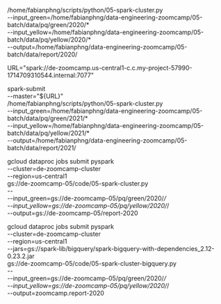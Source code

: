 /home/fabianphng/scripts/python/05-spark-cluster.py \
    --input_green=/home/fabianphng/data-engineering-zoomcamp/05-batch/data/pq/green/2020/* \
    --input_yellow=/home/fabianphng/data-engineering-zoomcamp/05-batch/data/pq/yellow/2020/* \
    --output=/home/fabianphng/data-engineering-zoomcamp/05-batch/data/report/2020/


URL="spark://de-zoomcamp.us-central1-c.c.my-project-57990-1714709310544.internal:7077"

spark-submit \
    --master="${URL}" \
    /home/fabianphng/scripts/python/05-spark-cluster.py \
        --input_green=/home/fabianphng/data-engineering-zoomcamp/05-batch/data/pq/green/2021/* \
        --input_yellow=/home/fabianphng/data-engineering-zoomcamp/05-batch/data/pq/yellow/2021/* \
        --output=/home/fabianphng/data-engineering-zoomcamp/05-batch/data/report/2021/

gcloud dataproc jobs submit pyspark \
    --cluster=de-zoomcamp-cluster \
    --region=us-central1 \
    gs://de-zoomcamp-05/code/05-spark-cluster.py \
    -- \
        --input_green=gs://de-zoomcamp-05/pq/green/2020/*/ \
        --input_yellow=gs://de-zoomcamp-05/pq/yellow/2020/*/ \
        --output=gs://de-zoomcamp-05/report-2020

gcloud dataproc jobs submit pyspark \
    --cluster=de-zoomcamp-cluster \
    --region=us-central1 \
    --jars=gs://spark-lib/bigquery/spark-bigquery-with-dependencies_2.12-0.23.2.jar \
    gs://de-zoomcamp-05/code/05-spark-cluster-bigquery.py \
    -- \
        --input_green=gs://de-zoomcamp-05/pq/green/2020/*/ \
        --input_yellow=gs://de-zoomcamp-05/pq/yellow/2020/*/ \
        --output=zoomcamp.report-2020